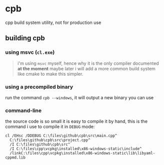 # cpb
cpp build system utility, not for production use

## building cpb

### using msvc (`cl.exe`)
> i'm using `msvc` myself, hence why it is the only compiler documented **at the moment**
> maybe later i will add a more common build system like cmake to make this simpler.

### using a precompiled binary
run the command `cpb --windows`, it will output a new binary you can use

### command-line
the source code is so small it is easy to compile it by hand,
this is the command i use to compile it in `DEBUG` mode:
```
cl /EHsc /DDEBUG C:\files\github\cpb\src\main.cpp^
  C:\files\github\cpb\src\project.cpp^
  /I C:\files\github\cpb\src^
  /I C:\files\cpp\vcpkg\installed\x86-windows-static\include^
  /linkC:\files\cpp\vcpkg\installed\x86-windows-static\lib\libyaml-cppmd.lib
```